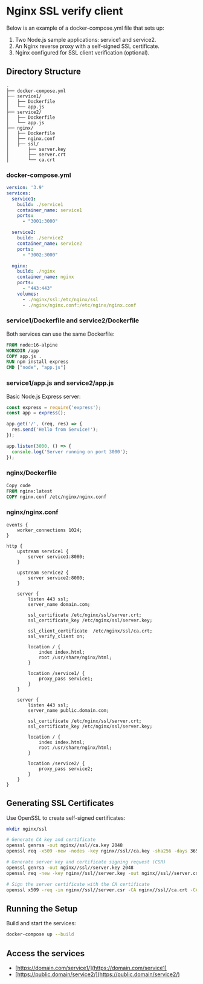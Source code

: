 # Nginx SSL verify client

Below is an example of a docker-compose.yml file that sets up:

1. Two Node.js sample applications: service1 and service2.
2. An Nginx reverse proxy with a self-signed SSL certificate.
3. Nginx configured for SSL client verification (optional).

## Directory Structure

```plaintext
.
├── docker-compose.yml
├── service1/
│   ├── Dockerfile
│   └── app.js
├── service2/
│   ├── Dockerfile
│   └── app.js
├── nginx/
│   ├── Dockerfile
│   ├── nginx.conf
│   ├── ssl/
│       ├── server.key
│       ├── server.crt
│       └── ca.crt
```

### docker-compose.yml

```yaml
version: '3.9'
services:
  service1:
    build: ./service1
    container_name: service1
    ports:
      - "3001:3000"

  service2:
    build: ./service2
    container_name: service2
    ports:
      - "3002:3000"

  nginx:
    build: ./nginx
    container_name: nginx
    ports:
      - "443:443"
    volumes:
      - ./nginx/ssl:/etc/nginx/ssl
      - ./nginx/nginx.conf:/etc/nginx/nginx.conf
```

### service1/Dockerfile and service2/Dockerfile

Both services can use the same Dockerfile:

```dockerfile
FROM node:16-alpine
WORKDIR /app
COPY app.js .
RUN npm install express
CMD ["node", "app.js"]
```

### service1/app.js and service2/app.js

Basic Node.js Express server:

```javascript
const express = require('express');
const app = express();

app.get('/', (req, res) => {
  res.send('Hello from Service!');
});

app.listen(3000, () => {
  console.log('Server running on port 3000');
});
```

### nginx/Dockerfile

```dockerfile
Copy code
FROM nginx:latest
COPY nginx.conf /etc/nginx/nginx.conf
```

### nginx/nginx.conf

```nginx
events {
    worker_connections 1024;
}

http {
    upstream service1 {
        server service1:8080;
    }

    upstream service2 {
        server service2:8080;
    }

    server {
        listen 443 ssl;
        server_name domain.com;

        ssl_certificate /etc/nginx/ssl/server.crt;
        ssl_certificate_key /etc/nginx/ssl/server.key;

        ssl_client_certificate  /etc/nginx/ssl/ca.crt;
        ssl_verify_client on;

        location / {
            index index.html;
            root /usr/share/nginx/html;
        }

        location /service1/ {
            proxy_pass service1;
        }
    }

    server {
        listen 443 ssl;
        server_name public.domain.com;

        ssl_certificate /etc/nginx/ssl/server.crt;
        ssl_certificate_key /etc/nginx/ssl/server.key;

        location / {
            index index.html;
            root /usr/share/nginx/html;
        }

        location /service2/ {
            proxy_pass service2;
        }
    }
}
```

## Generating SSL Certificates

Use OpenSSL to create self-signed certificates:

```bash
mkdir nginx/ssl

# Generate CA key and certificate
openssl genrsa -out nginx//ssl//ca.key 2048
openssl req -x509 -new -nodes -key nginx//ssl//ca.key -sha256 -days 365 -out nginx//ssl//ca.crt -subj "//CN=MyCA"

# Generate server key and certificate signing request (CSR)
openssl genrsa -out nginx//ssl//server.key 2048
openssl req -new -key nginx//ssl//server.key -out nginx//ssl//server.csr -subj "//CN=localhost"

# Sign the server certificate with the CA certificate
openssl x509 -req -in nginx//ssl//server.csr -CA nginx//ssl//ca.crt -CAkey nginx//ssl//ca.key -CAcreateserial -out nginx//ssl//server.crt -days 365 -sha256
```

## Running the Setup

Build and start the services:

```bash
docker-compose up --build
```

## Access the services

- [https://domain.com/service1/](https://domain.com/service1)
- [https://public.domain/service2/](https://public.domain/service2/)
